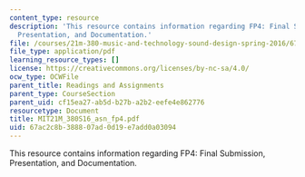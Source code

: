 ```yaml
---
content_type: resource
description: 'This resource contains information regarding FP4: Final Submission,
  Presentation, and Documentation.'
file: /courses/21m-380-music-and-technology-sound-design-spring-2016/67ac2c8b388807ad0d19e7add0a03094_MIT21M_380S16_asn_fp4.pdf
file_type: application/pdf
learning_resource_types: []
license: https://creativecommons.org/licenses/by-nc-sa/4.0/
ocw_type: OCWFile
parent_title: Readings and Assignments
parent_type: CourseSection
parent_uid: cf15ea27-ab5d-b27b-a2b2-eefe4e862776
resourcetype: Document
title: MIT21M_380S16_asn_fp4.pdf
uid: 67ac2c8b-3888-07ad-0d19-e7add0a03094
---
```

This resource contains information regarding FP4: Final Submission, Presentation, and Documentation.